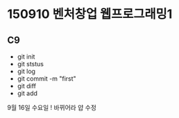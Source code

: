 # 150910 벤처창업 웹프로그래밍1
## C9 
- git init
- git ststus
- git log
- git commit -m "first" 
- git diff 
- git add

9월 16일 수요일 ! 바뀌어라 얍 수정 